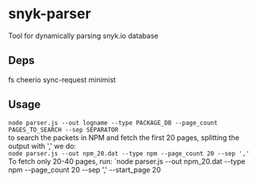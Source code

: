 # snyk-parser
Tool for dynamically parsing snyk.io database
## Deps
fs cheerio sync-request minimist
## Usage
`node parser.js --out logname --type PACKAGE_DB --page_count PAGES_TO_SEARCH --sep SEPARATOR`  
to search the packets in NPM and fetch the first 20 pages, splitting the output with ',' we do:  
`node parser.js --out npm_20.dat --type npm --page_count 20 --sep ','`
To fetch only 20-40 pages, run:
`node parser.js --out npm_20.dat --type npm --page_count 20 --sep ',' --start_page 20

